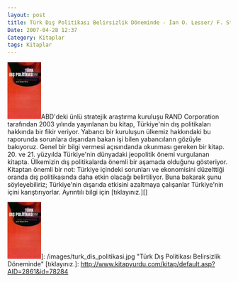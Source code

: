 ```yaml
---
layout: post
title: Türk Dış Politikası Belirsizlik Döneminde - İan O. Lesser/ F. Stephen Larrabee
Date: 2007-04-28 12:37
Category: Kitaplar
tags: Kitaplar
---
```


![Türk Dış Politikası Belirsizlik Döneminde][]ABD'deki ünlü
stratejik araştırma kuruluşu RAND Corporation tarafından 2003 yılında
yayınlanan bu kitap, Türkiye'nin dış politikaları hakkında bir fikir
veriyor. Yabancı bir kuruluşun ülkemiz hakkındaki bu raporunda sorunlara
dışarıdan bakan işi bilen yabancıların gözüyle bakıyoruz. Genel bir
bilgi vermesi açısındanda okunması gereken bir kitap. 20. ve 21.
yüzyılda Türkiye'nin dünyadaki jeopolitik önemi vurgulanan kitapta.
Ülkemizin dış politikalarda önemli bir aşamada olduğunu gösteriyor.
Kitaptan önemli bir not: Türkiye içindeki sorunları ve ekonomisini
düzelttiği oranda dış politikasında daha etkin olacağı belirtiliyor.
Buna bakarak şunu söyleyebiliriz; Türkiye'nin dışarıda etkisini
azaltmaya çalışanlar Türkiye'nin içini karıştırıyorlar. Ayrıntılı bilgi
için [tıklayınız.][]

  [Türk Dış Politikası Belirsizlik Döneminde]: /images/turk_dis_politikasi.kucukresim.jpg
  ![Türk Dış Politikası Belirsizlik Döneminde][]]: /images/turk_dis_politikasi.jpg
    "Türk Dış Politikası Belirsizlik Döneminde"
  [tıklayınız.]: http://www.kitapyurdu.com/kitap/default.asp?AID=2861&id=78284
